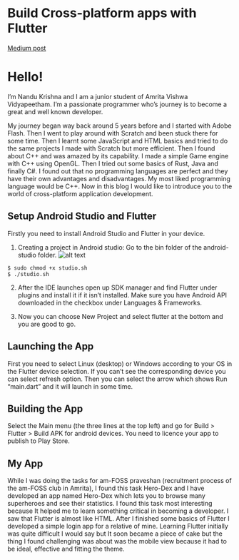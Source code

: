 # Build Cross-platform apps with Flutter
[Medium post](https://medium.com/@nandukrishna/build-cross-platform-apps-with-flutter-740f12cd6f86)
# Hello!
I’m Nandu Krishna and I am a junior student of Amrita Vishwa Vidyapeetham. I’m a passionate programmer who’s journey is to become a great and well known developer.

My journey began way back around 5 years before and I started with Adobe Flash. Then I went to play around with Scratch and been stuck there for some time. Then I learnt some JavaScript and HTML basics and tried to do the same projects I made with Scratch but more efficient. Then I found about C++ and was amazed by its capability. I made a simple Game engine with C++ using OpenGL. Then I tried out some basics of Rust, Java and finally C#. I found out that no programming languages are perfect and they have their own advantages and disadvantages. My most liked programming language would be C++. Now in this blog I would like to introduce you to the world of cross-platform application development.

## Setup Android Studio and Flutter
Firstly you need to install Android Studio and Flutter in your device.

1. Creating a project in Android studio: Go to the bin folder of the android-studio folder.
![alt text](https://miro.medium.com/v2/resize:fit:720/format:webp/1*CT0HG0tkkktO7nMWKYyhng.png)
```
$ sudo chmod +x studio.sh
$ ./studio.sh
```
2. After the IDE launches open up SDK manager and find Flutter under plugins and install it if it isn’t installed. Make sure you have Android API downloaded in the checkbox under Languages & Frameworks.

3. Now you can choose New Project and select flutter at the bottom and you are good to go.

## Launching the App
First you need to select Linux (desktop) or Windows according to your OS in the Flutter device selection. If you can’t see the corresponding device you can select refresh option. Then you can select the arrow which shows Run “main.dart” and it will launch in some time.

## Building the App
Select the Main menu (the three lines at the top left) and go for Build > Flutter > Build APK for android devices. You need to licence your app to publish to Play Store.

## My App
While I was doing the tasks for am-FOSS praveshan (recruitment process of the am-FOSS club in Amrita), I found this task Hero-Dex and I have developed an app named Hero-Dex which lets you to browse many superheroes and see their statistics. I found this task most interesting because It helped me to learn something critical in becoming a developer. I saw that Flutter is almost like HTML. After I finished some basics of Flutter I developed a simple login app for a relative of mine. Learning Flutter initially was quite difficult I would say but It soon became a piece of cake but the thing I found challenging was about was the mobile view because it had to be ideal, effective and fitting the theme.
